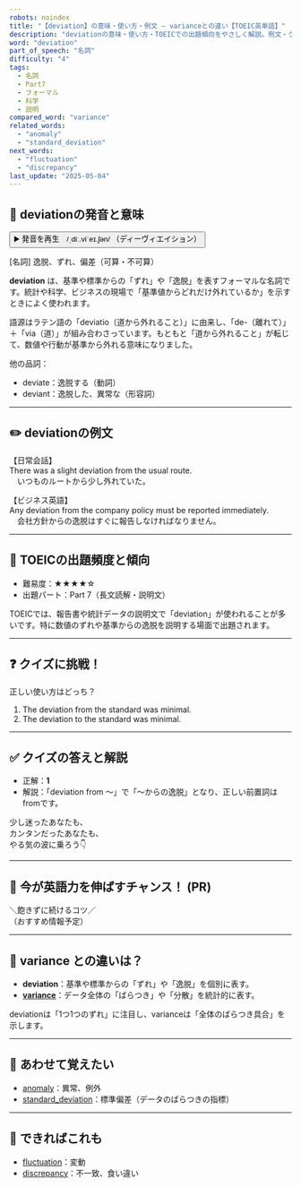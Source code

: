 ```yaml
---
robots: noindex
title: "【deviation】の意味・使い方・例文 ― varianceとの違い【TOEIC英単語】"
description: "deviationの意味・使い方・TOEICでの出題傾向をやさしく解説。例文・クイズ付きでvarianceとの違いもわかりやすく学べます。"
word: "deviation"
part_of_speech: "名詞"
difficulty: "4"
tags:
  - 名詞
  - Part7
  - フォーマル
  - 科学
  - 説明
compared_word: "variance"
related_words:
  - "anomaly"
  - "standard_deviation"
next_words:
  - "fluctuation"
  - "discrepancy"
last_update: "2025-05-04"
---
```


## 🔰 deviationの発音と意味

<button class="play-audio" onclick="playTTS('deviation')">
  <span class="play-audio-main">
    ▶️ 発音を再生　/ˌdiː.viˈeɪ.ʃən/
  </span>
  <span class="play-audio-sub">
    （ディーヴィエイション）
  </span>
</button>

[名詞] 逸脱、ずれ、偏差（可算・不可算）

**deviation** は、基準や標準からの「ずれ」や「逸脱」を表すフォーマルな名詞です。統計や科学、ビジネスの現場で「基準値からどれだけ外れているか」を示すときによく使われます。

語源はラテン語の「deviatio（道から外れること）」に由来し、「de-（離れて）」＋「via（道）」が組み合わさっています。もともと「道から外れること」が転じて、数値や行動が基準から外れる意味になりました。

他の品詞：  
- deviate：逸脱する（動詞）
- deviant：逸脱した、異常な（形容詞）

---

## ✏️ deviationの例文

【日常会話】  
There was a slight deviation from the usual route.  
　いつものルートから少し外れていた。

【ビジネス英語】  
Any deviation from the company policy must be reported immediately.  
　会社方針からの逸脱はすぐに報告しなければなりません。

---

## 🎯 TOEICの出題頻度と傾向

- 難易度：★★★★☆
- 出題パート：Part 7（長文読解・説明文）

TOEICでは、報告書や統計データの説明文で「deviation」が使われることが多いです。特に数値のずれや基準からの逸脱を説明する場面で出題されます。

---

## ❓ クイズに挑戦！

正しい使い方はどっち？

1. The deviation from the standard was minimal.  
2. The deviation to the standard was minimal.

---

## ✅ クイズの答えと解説

- 正解：**1**
- 解説：「deviation from ～」で「～からの逸脱」となり、正しい前置詞はfromです。

少し迷ったあなたも、  
カンタンだったあなたも、  
やる気の波に乗ろう👇️

---

## 🚀 今が英語力を伸ばすチャンス！ (PR)

<div class="info-center">
＼飽きずに続けるコツ／<br>  
（おすすめ情報予定）
</div>

---

## 🤔  variance との違いは？

- **deviation**：基準や標準からの「ずれ」や「逸脱」を個別に表す。
- **[variance](/variance)**：データ全体の「ばらつき」や「分散」を統計的に表す。

deviationは「1つ1つのずれ」に注目し、varianceは「全体のばらつき具合」を示します。

---

## 🧩 あわせて覚えたい

- [anomaly](/anomaly)：異常、例外
- [standard_deviation](/standard_deviation)：標準偏差（データのばらつきの指標）

---

## 📖 できればこれも

- [fluctuation](/fluctuation)：変動
- [discrepancy](/discrepancy)：不一致、食い違い

<!-- cvid: aid37_bid27 -->
